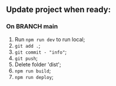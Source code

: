 ## Update project when ready:

### On BRANCH main

1. Run `npm run dev` to run local;
2. `git add .`;
3. `git commit - "info"`;
4. `git push`;
5. Delete folder 'dist';
6. `npm run build`;
7. `npm run deploy`;
